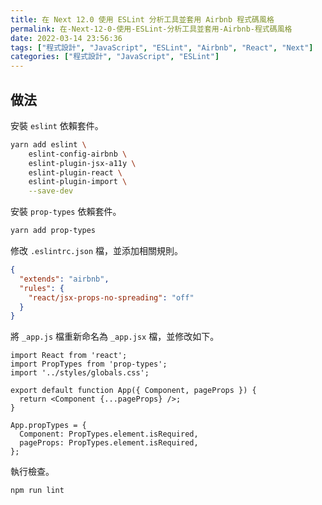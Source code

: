 ```yaml
---
title: 在 Next 12.0 使用 ESLint 分析工具並套用 Airbnb 程式碼風格
permalink: 在-Next-12-0-使用-ESLint-分析工具並套用-Airbnb-程式碼風格
date: 2022-03-14 23:56:36
tags: ["程式設計", "JavaScript", "ESLint", "Airbnb", "React", "Next"]
categories: ["程式設計", "JavaScript", "ESLint"]
---
```


## 做法

安裝 `eslint` 依賴套件。

```BASH
yarn add eslint \         
    eslint-config-airbnb \
    eslint-plugin-jsx-a11y \
    eslint-plugin-react \
    eslint-plugin-import \
    --save-dev
```

安裝 `prop-types` 依賴套件。

```BASH
yarn add prop-types
```

修改 `.eslintrc.json` 檔，並添加相關規則。

```JSON
{
  "extends": "airbnb",
  "rules": {
    "react/jsx-props-no-spreading": "off"
  }
}
```

將 `_app.js` 檔重新命名為 `_app.jsx` 檔，並修改如下。

```JS
import React from 'react';
import PropTypes from 'prop-types';
import '../styles/globals.css';

export default function App({ Component, pageProps }) {
  return <Component {...pageProps} />;
}

App.propTypes = {
  Component: PropTypes.element.isRequired,
  pageProps: PropTypes.element.isRequired,
};
```

執行檢查。

```BASH
npm run lint
```
